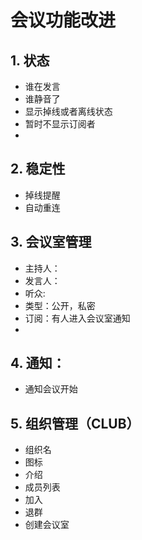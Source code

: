 # 会议功能改进
## 1. 状态
- 谁在发言
- 谁静音了
- 显示掉线或者离线状态
- 暂时不显示订阅者
- 
## 2. 稳定性
- 掉线提醒
- 自动重连

## 3. 会议室管理
- 主持人：
- 发言人：
- 听众:
- 类型：公开，私密
- 订阅：有人进入会议室通知
- 
## 4. 通知：
- 通知会议开始

## 5. 组织管理（CLUB）
- 组织名
- 图标
- 介绍
- 成员列表
- 加入
- 退群
- 创建会议室
